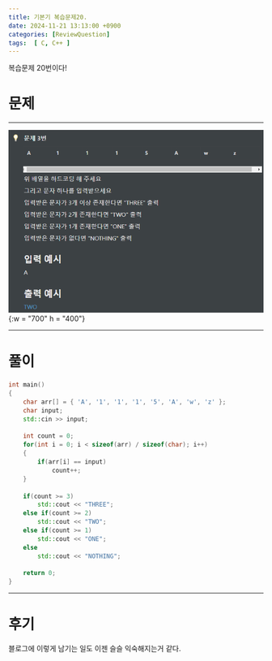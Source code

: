 ```yaml
---
title: 기본기 복습문제20.
date: 2024-11-21 13:13:00 +0900
categories: [ReviewQuestion]  
tags:  [ C, C++ ]
---
```

복습문제 20번이다!

# 문제   
---------------------------------------
![DeskTop View](/assets/img/ReviewArray12.png){:w = "700" h = "400"}

---------------------------------------

# 풀이

```c++
int main()
{
    char arr[] = { 'A', '1', '1', '1', '5', 'A', 'w', 'z' };
    char input;
    std::cin >> input;

    int count = 0;
    for(int i = 0; i < sizeof(arr) / sizeof(char); i++)
    {
        if(arr[i] == input)
            count++;
    }

    if(count >= 3)
        std::cout << "THREE";
    else if(count >= 2)
        std::cout << "TWO";
    else if(count >= 1)
        std::cout << "ONE";
    else
        std::cout << "NOTHING";

    return 0;
}
```
---------------------------------------

# 후기

블로그에 이렇게 남기는 일도 이젠 슬슬 익숙해지는거 같다.

